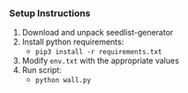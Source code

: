 
### Setup Instructions
1. Download and unpack seedlist-generator
2. Install python requirements:
	- `pip3 install -r requirements.txt`
3. Modify `env.txt` with the appropriate values
4. Run script:
	- `python wall.py`

